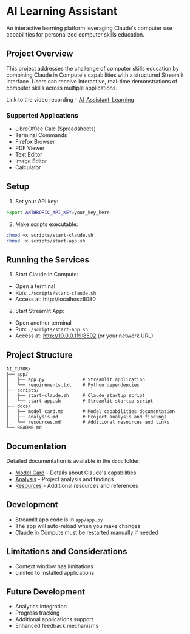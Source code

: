 # AI Learning Assistant 

An interactive learning platform leveraging Claude's computer use capabilities for personalized computer skills education.

## Project Overview

This project addresses the challenge of computer skills education by combining Claude in Compute's capabilities with a structured Streamlit interface. Users can receive interactive, real-time demonstrations of computer skills across multiple applications.

Link to the video recording - [AI_Assistant_Learning](https://drive.google.com/file/d/1YUP1OOAJFBB3XnGOr55XmtfzNSPIzJMn/view?usp=sharing)

### Supported Applications
- LibreOffice Calc (Spreadsheets)
- Terminal Commands
- Firefox Browser
- PDF Viewer
- Text Editor
- Image Editor
- Calculator

## Setup

1. Set your API key:
```bash
export ANTHROPIC_API_KEY=your_key_here
```

2. Make scripts executable:
```bash
chmod +x scripts/start-claude.sh
chmod +x scripts/start-app.sh
```

## Running the Services

1. Start Claude in Compute:
- Open a terminal
- Run: `./scripts/start-claude.sh`
- Access at: http://localhost:8080

2. Start Streamlit App:
- Open another terminal
- Run: `./scripts/start-app.sh`
- Access at: http://10.0.0.119:8502 (or your network URL)

## Project Structure
```
AI_TUTOR/
├── app/
│   ├── app.py              # Streamlit application
│   └── requirements.txt    # Python dependencies
├── scripts/
│   ├── start-claude.sh     # Claude startup script
│   └── start-app.sh        # Streamlit startup script
├── docs/
│   ├── model_card.md       # Model capabilities documentation
│   ├── analysis.md         # Project analysis and findings
│   └── resources.md        # Additional resources and links
└── README.md
```

## Documentation

Detailed documentation is available in the `docs` folder:
- [Model Card](docs/model_card.md) - Details about Claude's capabilities
- [Analysis](docs/analysis.md) - Project analysis and findings
- [Resources](docs/resources.md) - Additional resources and references

## Development

- Streamlit app code is in `app/app.py`
- The app will auto-reload when you make changes
- Claude in Compute must be restarted manually if needed

## Limitations and Considerations
- Context window has limitations
- Limited to installed applications

## Future Development
- Analytics integration
- Progress tracking
- Additional applications support
- Enhanced feedback mechanisms
